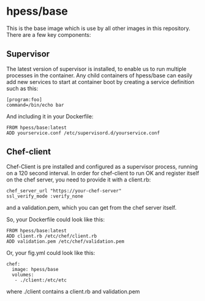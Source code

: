 # hpess/base
This is the base image which is use by all other images in this repository.  There are a few key components:

## Supervisor
The latest version of supervisor is installed, to enable us to run multiple processes in the container.  Any child containers of hpess/base can easily add new services to start at container boot by creating a service definition such as this:
```
[program:foo]
command=/bin/echo bar
```
And including it in your Dockerfile:
```
FROM hpess/base:latest
ADD yourservice.conf /etc/supervisord.d/yourservice.conf
```

## Chef-client
Chef-Client is pre installed and configured as a supervisor process, running on a 120 second interval.
In order for chef-client to run OK and register itself on the chef server, you need to provide it with a client.rb:
```
chef_server_url "https://your-chef-server"
ssl_verify_mode :verify_none
```
and a validation.pem, which you can get from the chef server itself.

So, your Dockerfile could look like this:
```
FROM hpess/base:latest
ADD client.rb /etc/chef/client.rb
ADD validation.pem /etc/chef/validation.pem
```
Or, your fig.yml could look like this:
```
chef:
  image: hpess/base
  volumes:
   - ./client:/etc/etc
```
where ./client contains a client.rb and validation.pem
